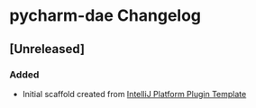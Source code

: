 <!-- Keep a Changelog guide -> https://keepachangelog.com -->

# pycharm-dae Changelog

## [Unreleased]
### Added
- Initial scaffold created from [IntelliJ Platform Plugin Template](https://github.com/JetBrains/intellij-platform-plugin-template)
